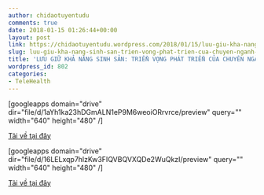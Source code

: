 ```yaml
---
author: chidaotuyentudu
comments: true
date: 2018-01-15 01:26:44+00:00
layout: post
link: https://chidaotuyentudu.wordpress.com/2018/01/15/luu-giu-kha-nang-sinh-san-trien-vong-phat-trien-cua-chuyen-nganh-htss/
slug: luu-giu-kha-nang-sinh-san-trien-vong-phat-trien-cua-chuyen-nganh-htss
title: 'LƯU GIỮ KHẢ NĂNG SINH SẢN: TRIỂN VỌNG PHÁT TRIỂN CỦA CHUYÊN NGÀNH HTSS'
wordpress_id: 802
categories:
- TeleHealth
---
```


[googleapps domain="drive" dir="file/d/1aYh1ka23hDGmALN1eP9M6weoiORrvrce/preview" query="" width="640" height="480" /]

[Tải về tại đây](https://drive.google.com/file/d/1aYh1ka23hDGmALN1eP9M6weoiORrvrce/view?usp=sharing)

[googleapps domain="drive" dir="file/d/16LELxqp7hlzKw3FIQVBQVXQDe2WuQkzI/preview" query="" width="640" height="480" /]

[Tải về tại đây](https://drive.google.com/file/d/16LELxqp7hlzKw3FIQVBQVXQDe2WuQkzI/view?usp=sharing)
